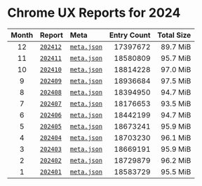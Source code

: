 # Chrome UX Reports for 2024

| Month | Report | Meta | Entry Count | Total Size |
|:-----:|:-------|:-----|------------:|-----------:|
| 12 | [`202412`](https://github.com/crissyfield/crux-dumps/blob/main/2024/12) | [`meta.json`](https://github.com/crissyfield/crux-dumps/raw/main/2024/12/meta.json) | 17397672 | 89.7 MiB |
| 11 | [`202411`](https://github.com/crissyfield/crux-dumps/blob/main/2024/11) | [`meta.json`](https://github.com/crissyfield/crux-dumps/raw/main/2024/11/meta.json) | 18580809 | 95.7 MiB |
| 10 | [`202410`](https://github.com/crissyfield/crux-dumps/blob/main/2024/10) | [`meta.json`](https://github.com/crissyfield/crux-dumps/raw/main/2024/10/meta.json) | 18814228 | 97.0 MiB |
| 9 | [`202409`](https://github.com/crissyfield/crux-dumps/blob/main/2024/09) | [`meta.json`](https://github.com/crissyfield/crux-dumps/raw/main/2024/09/meta.json) | 18936684 | 97.5 MiB |
| 8 | [`202408`](https://github.com/crissyfield/crux-dumps/blob/main/2024/08) | [`meta.json`](https://github.com/crissyfield/crux-dumps/raw/main/2024/08/meta.json) | 18394950 | 94.7 MiB |
| 7 | [`202407`](https://github.com/crissyfield/crux-dumps/blob/main/2024/07) | [`meta.json`](https://github.com/crissyfield/crux-dumps/raw/main/2024/07/meta.json) | 18176653 | 93.5 MiB |
| 6 | [`202406`](https://github.com/crissyfield/crux-dumps/blob/main/2024/06) | [`meta.json`](https://github.com/crissyfield/crux-dumps/raw/main/2024/06/meta.json) | 18442199 | 94.7 MiB |
| 5 | [`202405`](https://github.com/crissyfield/crux-dumps/blob/main/2024/05) | [`meta.json`](https://github.com/crissyfield/crux-dumps/raw/main/2024/05/meta.json) | 18673241 | 95.9 MiB |
| 4 | [`202404`](https://github.com/crissyfield/crux-dumps/blob/main/2024/04) | [`meta.json`](https://github.com/crissyfield/crux-dumps/raw/main/2024/04/meta.json) | 18703230 | 96.1 MiB |
| 3 | [`202403`](https://github.com/crissyfield/crux-dumps/blob/main/2024/03) | [`meta.json`](https://github.com/crissyfield/crux-dumps/raw/main/2024/03/meta.json) | 18669191 | 95.9 MiB |
| 2 | [`202402`](https://github.com/crissyfield/crux-dumps/blob/main/2024/02) | [`meta.json`](https://github.com/crissyfield/crux-dumps/raw/main/2024/02/meta.json) | 18729879 | 96.2 MiB |
| 1 | [`202401`](https://github.com/crissyfield/crux-dumps/blob/main/2024/01) | [`meta.json`](https://github.com/crissyfield/crux-dumps/raw/main/2024/01/meta.json) | 18583729 | 95.5 MiB |
